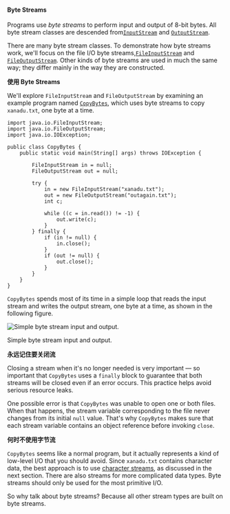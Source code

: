 #### Byte Streams

Programs use *byte streams* to perform input and output of 8-bit bytes. All byte stream classes are descended from[`InputStream`](https://docs.oracle.com/javase/8/docs/api/java/io/InputStream.html) and [`OutputStream`](https://docs.oracle.com/javase/8/docs/api/java/io/OutputStream.html).

There are many byte stream classes. To demonstrate how byte streams work, we'll focus on the file I/O byte streams,[`FileInputStream`](https://docs.oracle.com/javase/8/docs/api/java/io/FileInputStream.html) and [`FileOutputStream`](https://docs.oracle.com/javase/8/docs/api/java/io/FileOutputStream.html). Other kinds of byte streams are used in much the same way; they differ mainly in the way they are constructed.

**使用 Byte Streams**

We'll explore `FileInputStream` and `FileOutputStream` by examining an example program named [`CopyBytes`](https://docs.oracle.com/javase/tutorial/essential/io/examples/CopyBytes.java), which uses byte streams to copy `xanadu.txt`, one byte at a time.

```
import java.io.FileInputStream;
import java.io.FileOutputStream;
import java.io.IOException;

public class CopyBytes {
    public static void main(String[] args) throws IOException {

        FileInputStream in = null;
        FileOutputStream out = null;

        try {
            in = new FileInputStream("xanadu.txt");
            out = new FileOutputStream("outagain.txt");
            int c;

            while ((c = in.read()) != -1) {
                out.write(c);
            }
        } finally {
            if (in != null) {
                in.close();
            }
            if (out != null) {
                out.close();
            }
        }
    }
}
```

`CopyBytes` spends most of its time in a simple loop that reads the input stream and writes the output stream, one byte at a time, as shown in the following figure.

![Simple byte stream input and output.](https://docs.oracle.com/javase/tutorial/figures/essential/byteStream.gif)

Simple byte stream input and output.

**永远记住要关闭流**

Closing a stream when it's no longer needed is very important — so important that `CopyBytes` uses a `finally` block to guarantee that both streams will be closed even if an error occurs. This practice helps avoid serious resource leaks.

One possible error is that `CopyBytes` was unable to open one or both files. When that happens, the stream variable corresponding to the file never changes from its initial `null` value. That's why `CopyBytes` makes sure that each stream variable contains an object reference before invoking `close`.

**何时不使用字节流**

`CopyBytes` seems like a normal program, but it actually represents a kind of low-level I/O that you should avoid. Since `xanadu.txt` contains character data, the best approach is to use [character streams](https://docs.oracle.com/javase/tutorial/essential/io/charstreams.html), as discussed in the next section. There are also streams for more complicated data types. Byte streams should only be used for the most primitive I/O.

So why talk about byte streams? Because all other stream types are built on byte streams.